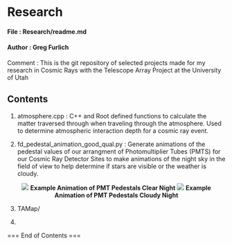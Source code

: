 # Research

#### File : Research/readme.md
#### Author : Greg Furlich

Comment : This is the git repository of selected projects made for my research in Cosmic Rays with the Telescope Array Project at the University of Utah

## Contents ##

1) atmosphere.cpp : C++ and Root defined functions to calculate the matter traversed through when traveling through the atmosphere. Used to determine atmospheric interaction depth for a cosmic ray event.

2) fd_pedestal_animation_good_qual.py : Generate animations of the pedestal values of our arrangment of Photomultiplier Tubes (PMTS) for our Cosmic Ray Detector Sites to make animations of the night sky in the field of view to help determine if stars are visible or the weather is cloudy.

<p align="center">
    <img src="https://github.com/gfurlich/Research/blob/master/GIFs/clear.gif">
    <b>Example Animation of PMT Pedestals Clear Night</b>
    <img src="https://github.com/gfurlich/Research/blob/master/GIFs/cloudy.gif">
    <b>Example Animation of PMT Pedestals Cloudy Night</b>
</p>

3) TAMap/

4)

=== End of Contents ===
